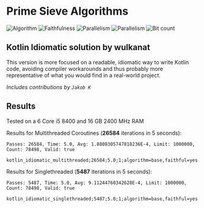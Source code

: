 # Prime Sieve Algorithms
![Algorithm](https://img.shields.io/badge/Algorithm-base-green)
![Faithfulness](https://img.shields.io/badge/Faithful-yes-green)
![Parallelism](https://img.shields.io/badge/Parallel-yes-green)
![Parallelism](https://img.shields.io/badge/Parallel-no-green)
![Bit count](https://img.shields.io/badge/Bits-unknown-yellowgreen)

## Kotlin Idiomatic solution by wulkanat

This version is more focused on a readable, idiomatic way to write Kotlin code,
avoiding compiler workarounds and thus probably more representative of what you
would find in a real-world project.

*Includes contributions by `Jakob K`*

## Results

Tested on a 6 Core i5 8400 and 16 GB 2400 MHz RAM

Results for Multithreaded Coroutines (**26584** iterations in 5 seconds):
```
Passes: 26584, Time: 5.0, Avg: 1.8808305747818236E-4, Limit: 1000000, Count: 78498, Valid: true

kotlin_idiomatic_multithreaded;26584;5.0;1;algorithm=base,faithful=yes
```

Results for Singlethreaded (**5487** iterations in 5 seconds):
```
Passes: 5487, Time: 5.0, Avg: 9.11244760342628E-4, Limit: 1000000, Count: 78498, Valid: true

kotlin_idiomatic_singlethreaded;5487;5.0;1;algorithm=base,faithful=yes
```